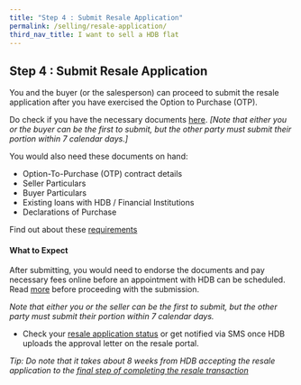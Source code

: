 ```yaml
---
title: "Step 4 : Submit Resale Application"
permalink: /selling/resale-application/
third_nav_title: I want to sell a HDB flat
---
```


## Step 4 : Submit Resale Application

You and the buyer (or the salesperson) can proceed to submit the resale application after you have exercised the Option to Purchase (OTP).

Do check if you have the necessary documents [here](https://www.hdb.gov.sg/cs/infoweb/residential/selling-a-flat/selling-process/resale-application). 
*[Note that either you or the buyer can be the first to submit, but the other party must submit their portion within 7 calendar days.]*

You would also need these documents on hand:

- Option-To-Purchase (OTP) contract details
- Seller Particulars
- Buyer Particulars
- Existing loans with HDB / Financial Institutions
- Declarations of Purchase

Find out about these [requirements](https://www.hdb.gov.sg/cs/infoweb/residential/selling-a-flat/procedures/resale-application/additional-information-for-selling-a-resale-flat)


#### What to Expect

After submitting, you would need to endorse the documents and pay necessary fees online before an appointment with HDB can be scheduled. Read [more](https://www.hdb.gov.sg/cs/infoweb/residential/selling-a-flat/procedures/resale-application/after-submitting-a-resale-application-) before proceeding with the submission.

<em>Note that either you or the seller can be the first to submit, but the other party must submit their portion within 7 calendar days.</em>

- Check your [resale application status](https://services2.hdb.gov.sg/webapp/BB31AWDashboardWeb/BB31PLogin.jsp) or get notified via SMS once HDB uploads the approval letter on the resale portal.


<em>Tip: Do note that it takes about 8 weeks from HDB accepting the resale application to the [final step of completing the resale transaction](/selling/resale-complete/) </em>
